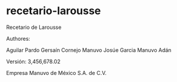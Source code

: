 recetario-larousse
========================================================================

Recetario de Larousse

Authores:

Aguilar Pardo Gersaín
Cornejo Manuvo Josúe
Garcia Manuvo Adán

Versión: 3,456,678.02

Empresa Manuvo de México S.A. de C.V. 